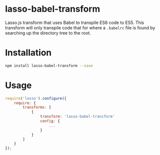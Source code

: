 lasso-babel-transform
=====================

Lasso.js transform that uses Babel to transpile ES6 code to ES5. This transform will only transpile code that for where a `.babelrc` file is found by searching up the directory tree to the root.

# Installation

```bash
npm install lasso-babel-transform --save
```

# Usage

```javascript
require('lasso').configure({
    require: {
        transforms: [
            {
                transform: 'lasso-babel-transform'
                config: {
                    ...
                }
            }
        ]
    }
});
```